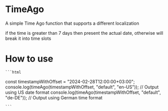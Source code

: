 # TimeAgo
A simple Time Ago function that supports a different localization


if the time is greater than 7 days then present the actual date, otherwise will break it into time slots






#  How to use
    ```html
const timestampWithOffset = "2024-02-28T12:00:00+03:00";
console.log(timeAgo(timestampWithOffset, "default", "en-US")); // Output using US date format
console.log(timeAgo(timestampWithOffset, "default", "de-DE")); // Output using German time format

    ```
